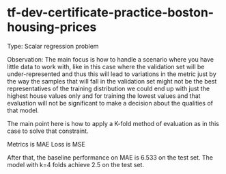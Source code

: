 # tf-dev-certificate-practice-boston-housing-prices


Type: Scalar regression problem

Observation: The main focus is how to handle a scenario where you have little data to work with, like in this case where the validation set will be under-represented and thus this will lead to variations in the metric just by the way the samples that will fall in the validation set might not be the best representatives of the training distribution we could end up with just the highest house values only and for training the lowest values and that evaluation will not be significant to make a decision about the qualities of that model.

The main point here is how to apply a K-fold method of evaluation as in this case to solve that constraint.


Metrics is MAE
Loss is MSE

After that, the baseline performance on MAE is 6.533 on the test set.
The model with k=4 folds achieve 2.5 on the test set.



